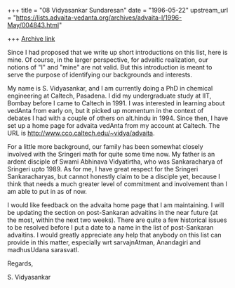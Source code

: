 +++
title = "08 Vidyasankar Sundaresan"
date = "1996-05-22"
upstream_url = "https://lists.advaita-vedanta.org/archives/advaita-l/1996-May/004843.html"

+++
[Archive link](https://lists.advaita-vedanta.org/archives/advaita-l/1996-May/004843.html)

Since I had proposed that we write up short introductions on this list,
here is mine. Of course, in the larger perspective, for advaitic realization,
our notions of "I" and "mine" are not valid. But this introduction is meant
to serve the purpose of identifying our backgrounds and interests.

My name is S. Vidyasankar, and I am currently doing a PhD in chemical
engineering at Caltech, Pasadena. I did my undergraduate study at IIT, Bombay
before I came to Caltech in 1991. I was interested in learning about
vedAnta from early on, but it picked up momentum in the context of debates
I had with a couple of others on alt.hindu in 1994. Since then, I have set up
a home page for advaita vedAnta from my account at Caltech. The URL is
http://www.cco.caltech.edu/~vidya/advaita.

For a little more background, our family has been somewhat closely involved
with the Sringeri math for quite some time now. My father is an ardent disciple
of Swami Abhinava Vidyatirtha, who was Sankaracharya of Sringeri upto 1989.
As for me, I have great respect for the Sringeri Sankaracharyas, but cannot
honestly claim to be a disciple yet, because I think that needs a much greater
level of commitment and involvement than I am able to put in as of now.

I would like feedback on the advaita home page that I am maintaining. I will
be updating the section on post-Sankaran advaitins in the near future (at
the most, within the next two weeks). There are quite a few historical issues
to be resolved before I put a date to a name in the list of post-Sankaran
advaitins. I would greatly appreciate any help that anybody on this list can
provide in this matter, especially wrt sarvajnAtman, Anandagiri and
madhusUdana sarasvatI.

Regards,

S. Vidyasankar

